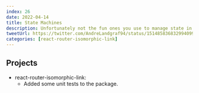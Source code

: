 ```yaml
---
index: 26
date: 2022-04-14
title: State Machines
description: Unfortunately not the fun ones you use to manage state in web apps, but the ones you have to study at uni. Anyways...
tweetUrl: https://twitter.com/AndreLandgraf94/status/1514858368329940995
categories: [react-router-isomorphic-link]
---
```


## Projects

- react-router-isomorphic-link:
  - Added some unit tests to the package.
